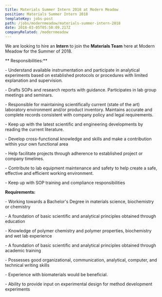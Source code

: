 ```yaml
---
title: Materials Summer Intern 2018 at Modern Meadow
position: Materials Summer Intern 2018
templateKey: jobs-post
path: /jobs/modernmeadow/materials-summer-intern-2018
date: 2018-03-05T05:50:09.217Z
companyRelated: /modernmeadow
---
```

We are looking to hire an **Intern** to join the **Materials Team** here at Modern Meadow for the Summer of 2018.

** Responsibilities:**

\- Understand available instrumentation and participate in analytical experiments based on established protocols or procedures with limited explanation and supervision.

\- Drafts SOPs and research reports with guidance. Participates in lab group meetings and seminars.

\- Responsible for maintaining scientifically current (state of the art) laboratory environment and/or product inventory. Maintains accurate and complete records consistent with company policy and legal requirements.

\- Keep up with the latest scientific and engineering developments by reading the current literature.

\- Develop cross-functional knowledge and skills and make a contribution within your own functional area

\- Help facilitate projects through adherence to established project or company timelines.

\- Contribute to lab equipment maintenance and safety to help create a safe, effective and efficient working environment.

\- Keep up with SOP training and compliance responsibilities

 

**Requirements:**

\- Working towards a Bachelor's Degree in materials science, biochemistry or chemistry

\- A foundation of basic scientific and analytical principles obtained through education

\- Knowledge of polymer chemistry and polymer properties, biochemistry and wet lab experience

\- A foundation of basic scientific and analytical principles obtained through academic training

\- Possesses good organizational, communication, analytical, computer, and technical writing skills

\- Experience with biomaterials would be beneficial.

\- Ability to provide input on experimental design for method development experiments
